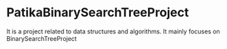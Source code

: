 # PatikaBinarySearchTreeProject
It is a project related to data structures and algorithms. It mainly focuses on BinarySearchTreeProject

